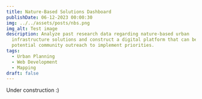 ```yaml
---
title: Nature-Based Solutions Dashboard
publishDate: 06-12-2023 00:00:30
img: ../../assets/posts/nbs.png
img_alt: Test image
description: Analyze past research data regarding nature-based urban
  infrastructure solutions and construct a digital platform that can be used in
  potential community outreach to implement priorities.
tags:
  - Urban Planning
  - Web Development
  - Mapping
draft: false
---
```

U﻿nder construction :)
